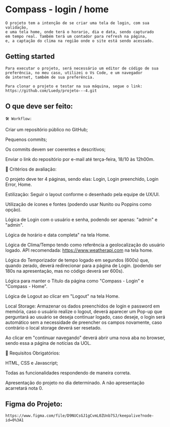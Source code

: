 
# Compass - login / home

    O projeto tem a intenção de se criar uma tela de login, com sua validação, 
    e uma tela home, onde terá o horario, dia e data, sendo capturado 
    em tempo real. Também terá um contador para refresh na página,
    e, a captação do clima na região onde o site está sendo acessado. 


## Getting started

    Para executar o projeto, será necessário um editor de código de sua
    preferência, no meu caso, utilizei o Vs Code, e um navegador 
    de internet, também de sua preferência.

    Para clonar o projeto e testar na sua máquina, segue o link:
    https://github.com/Luedy/projeto---4.git


## O que deve ser feito:

    🛠 Workflow:

Criar um repositório público no GitHub;
 

Pequenos commits;
 

Os commits devem ser coerentes e descritivos;
 

Enviar o link do repositório por e-mail até terça-feira, 18/10 às 12h00m.
 

👀 Critérios de avaliação:

O projeto deve ter 4 páginas, sendo elas: Login, Login preenchido, Login Error, Home.
 
Estilização: Seguir o layout conforme o desenhado pela equipe de UX/UI.
 
Utilização de ícones e fontes (podendo usar Nunito ou Poppins como opção).

Lógica de Login com o usuário e senha, podendo ser apenas: "admin" e "admin".
 
Lógica de horário e data completa" na tela Home.
 
Lógica de Clima/Tempo tendo como referência a geolocalização do usuário logado. API recomendada: https://www.weatherapi.com na tela home.
 
Lógica do Temporizador de tempo logado em segundos (600s) que, quando zerado, deverá redirecionar para a página de Login. (podendo ser 180s na apresentação, mas no código deverá ser 600s).

Lógica para manter o Título da página como "Compass - Login" e "Compass - Home".

Lógica de Logout ao clicar em "Logout" na tela Home.

Local Storage: Armazenar os dados preenchidos de login e password em memória, caso o usuário realize o logout, deverá aparecer um Pop-up que perguntará ao usuário se deseja continuar logado, caso deseje, o login será automático sem a necessidade de preencher os campos novamente, caso contrário o local storage deverá ser resetado.
 
Ao clicar em "continuar navegando" deverá abrir uma nova aba no browser, sendo essa a página de notícias da UOL.
 

🔑 Requisitos Obrigatórios: 

HTML, CSS e Javascript;
 
Todas as funcionalidades respondendo de maneira correta.
 
Apresentação do projeto no dia determinado. A não apresentação acarretará nota 0.
## Figma do Projeto:

    https://www.figma.com/file/D9NUCsGJ1gCvmL0ZUnb7SJ/keepalive?node-id=0%3A1